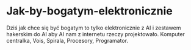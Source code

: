 # Jak-by-bogatym-elektronicznie
Dziś jak chce się być bogatym to tylko elektronicznie z AI i zestawem hakerskim do AI aby AI nam z internetu rzeczy projektowało. Komputer centralka, Vois, Spirala, Procesory, Programator. 
